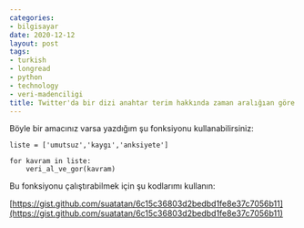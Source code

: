 ```yaml
---
categories:
- bilgisayar
date: 2020-12-12
layout: post
tags:
- turkish
- longread
- python
- technology
- veri-madenciligi
title: Twitter'da bir dizi anahtar terim hakkında zaman aralığıan göre twit çekme
---
```


Böyle bir amacınız varsa yazdığım şu fonksiyonu kullanabilirsiniz:

```
liste = ['umutsuz','kaygı','anksiyete']

for kavram in liste:
    veri_al_ve_gor(kavram)
```

Bu fonksiyonu çalıştırabilmek için şu kodlarımı kullanın:

[https://gist.github.com/suatatan/6c15c36803d2bedbd1fe8e37c7056b11](https://gist.github.com/suatatan/6c15c36803d2bedbd1fe8e37c7056b11)
